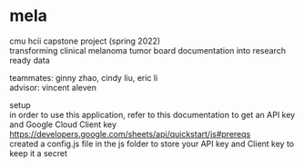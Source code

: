 # mela
cmu hcii capstone project (spring 2022)  
transforming clinical melanoma tumor board documentation into research ready data  

teammates: ginny zhao, cindy liu, eric li  
advisor: vincent aleven  

setup  
in order to use this application, refer to this documentation to get an API key and Google Cloud Client key  
https://developers.google.com/sheets/api/quickstart/js#prereqs  
created a config.js file in the js folder to store your API key and Client key to keep it a secret
